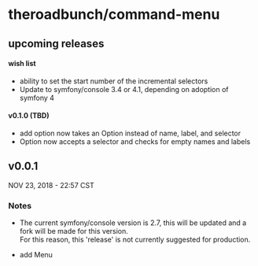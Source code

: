 # theroadbunch/command-menu

## upcoming releases
#### wish list
- ability to set the start number of the incremental selectors
- Update to symfony/console 3.4 or 4.1, depending on adoption of symfony 4

#### v0.1.0 (TBD)
- add option now takes an Option instead of name, label, and selector
- Option now accepts a selector and checks for empty names and labels

## v0.0.1
NOV 23, 2018 - 22:57 CST
### Notes
- The current symfony/console version is 2.7, this will be updated and a fork will be made for this version.  
For this reason, this 'release' is not currently suggested for production.

- add Menu
